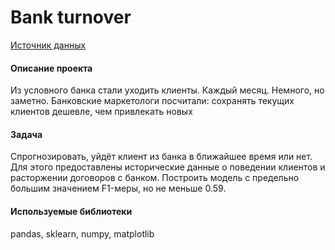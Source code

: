 # Bank turnover

[Источник данных](https://www.kaggle.com/barelydedicated/bank-customer-churn-modeling)
#### Описание проекта
Из условного банка стали уходить клиенты. Каждый месяц. Немного, но заметно. Банковские маркетологи посчитали: сохранять текущих клиентов дешевле, чем привлекать новых

#### Задача
Спрогнозировать, уйдёт клиент из банка в ближайшее время или нет. Для этого предоставлены исторические данные о поведении клиентов и расторжении договоров с банком. Построить модель с предельно большим значением F1-меры, но не меньше 0.59.

#### Используемые библиотеки
pandas, sklearn, numpy, matplotlib 
